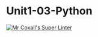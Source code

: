 # Unit1-03-Python
[![Mr Coxall's Super Linter](https://github.com/ICS3U-Programming-LiaD/Unit1-03-Python/workflows/Mr%20Coxall's%20Super%20Linter/badge.svg)](https://github.com/ICS3U-Programming-LiaD/Unit1-03-Python/actions/)
